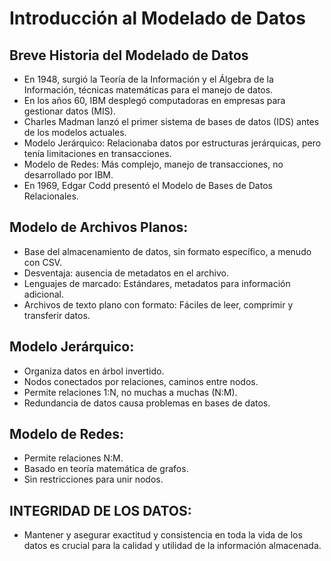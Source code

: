 # Introducción al Modelado de Datos

## Breve Historia del Modelado de Datos

- En 1948, surgió la Teoría de la Información y el Álgebra de la Información, técnicas matemáticas para el manejo de datos.
- En los años 60, IBM desplegó computadoras en empresas para gestionar datos (MIS).
- Charles Madman lanzó el primer sistema de bases de datos (IDS) antes de los modelos actuales.
- Modelo Jerárquico: Relacionaba datos por estructuras jerárquicas, pero tenía limitaciones en transacciones.
- Modelo de Redes: Más complejo, manejo de transacciones, no desarrollado por IBM.
- En 1969, Edgar Codd presentó el Modelo de Bases de Datos Relacionales.

## Modelo de Archivos Planos:

- Base del almacenamiento de datos, sin formato específico, a menudo con CSV.
- Desventaja: ausencia de metadatos en el archivo.
- Lenguajes de marcado: Estándares, metadatos para información adicional.
- Archivos de texto plano con formato: Fáciles de leer, comprimir y transferir datos.

## Modelo Jerárquico:

- Organiza datos en árbol invertido.
- Nodos conectados por relaciones, caminos entre nodos.
- Permite relaciones 1:N, no muchas a muchas (N:M).
- Redundancia de datos causa problemas en bases de datos.

## Modelo de Redes:

- Permite relaciones N:M.
- Basado en teoría matemática de grafos.
- Sin restricciones para unir nodos.

## INTEGRIDAD DE LOS DATOS:

- Mantener y asegurar exactitud y consistencia en toda la vida de los datos es crucial para la calidad y utilidad de la información almacenada.
